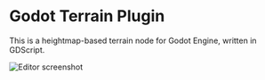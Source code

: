 Godot Terrain Plugin
======================

This is a heightmap-based terrain node for Godot Engine, written in GDScript.

![Editor screenshot](http://zylannprods.fr/lab/godot/terrain_plugin/TerrainEditor_screen.png)
